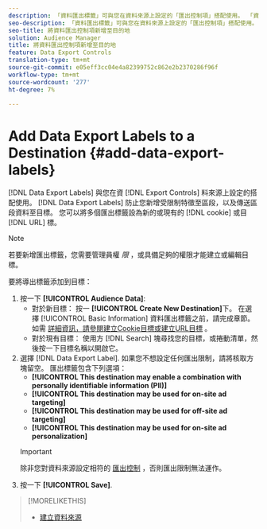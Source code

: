 ```yaml
---
description: 「資料匯出標籤」可與您在資料來源上設定的「匯出控制項」搭配使用。 「資料匯出標籤」可防止您新增受限制特徵至區段，以及傳送區段資料至目標。 您可以將多個匯出標籤設為新或現有的Cookie或URL目標。
seo-description: 「資料匯出標籤」可與您在資料來源上設定的「匯出控制項」搭配使用。 「資料匯出標籤」可防止您新增受限制特徵至區段，以及傳送區段資料至目標。 您可以將多個匯出標籤設為新或現有的Cookie或URL目標。
seo-title: 將資料匯出控制項新增至目的地
solution: Audience Manager
title: 將資料匯出控制項新增至目的地
feature: Data Export Controls
translation-type: tm+mt
source-git-commit: e05eff3cc04e4a82399752c862e2b2370286f96f
workflow-type: tm+mt
source-wordcount: '277'
ht-degree: 7%

---
```




# Add Data Export Labels to a Destination {#add-data-export-labels}

[!DNL Data Export Labels] 與您在資 [!DNL Export Controls] 料來源上設定的搭配使用。 [!DNL Data Export Labels] 防止您新增受限制特徵至區段，以及傳送區段資料至目標。 您可以將多個匯出標籤設為新的或現有的 [!DNL cookie] 或目 [!DNL URL] 標。

>[!NOTE]
>
>若要新增匯出標籤，您需要管理員權 *限* ，或具備足夠的權限才能建立或編輯目標。

<!-- t_export_labels.xml -->

要將導出標籤添加到目標：

1. 按一下 **[!UICONTROL Audience Data]**:
   * 對於新目標： 按一 **[!UICONTROL Create New Destination]**&#x200B;下。 在選擇 [!UICONTROL Basic Information] 資料匯出標籤之前，請完成章節。 如需 [詳細資訊，請參閱](../../features/destinations/create-cookie-destination.md)[建立Cookie目標或建立URL目標](../../features/destinations/create-url-destination.md) 。
   * 對於現有目標： 使用方 [!DNL Search] 塊尋找您的目標，或捲動清單，然後按一下目標名稱以開啟它。
1. 選擇 [!DNL Data Export Label]. 如果您不想設定任何匯出限制，請將核取方塊留空。 匯出標籤包含下列選項：
   * **[!UICONTROL This destination may enable a combination with personally identifiable information (PII)]**
   * **[!UICONTROL This destination may be used for on-site ad targeting]**
   * **[!UICONTROL This destination may be used for off-site ad targeting]**
   * **[!UICONTROL This destination may be used for on-site ad personalization]**
   >[!IMPORTANT]
   >
   >除非您對資料來源設定相符的 [匯出控制](../../features/data-export-controls.md) ，否則匯出限制無法運作。
1. 按一下 **[!UICONTROL Save]**.

>[!MORELIKETHIS]
>
>* [建立資料來源](../../features/manage-datasources.md#create-data-source)